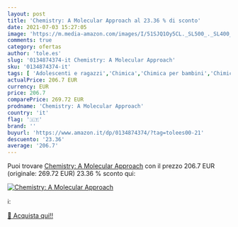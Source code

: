 ```yaml
---
layout: post
title: 'Chemistry: A Molecular Approach al 23.36 % di sconto'
date: 2021-07-03 15:27:05
image: 'https://m.media-amazon.com/images/I/51SJQ1Oy5CL._SL500_._SL400_.jpg'
comments: true
category: ofertas
author: 'tole.es'
slug: '0134874374-it Chemistry: A Molecular Approach'
sku: '0134874374-it'
tags: [ 'Adolescenti e ragazzi','Chimica','Chimica per bambini','Chimica per ragazzi','Libri','Libri di scienza e tecnologia per ragazzi','Libri per bambini','Scienze, natura e tecnologia per bambini','Scienze, tecnologia e medicina', ]
actualPrice: 206.7 EUR
currency: EUR
price: 206.7
comparePrice: 269.72 EUR
prodname: 'Chemistry: A Molecular Approach'
country: 'it'
flag: '🇮🇹'
brand: ''
buyurl: 'https://www.amazon.it/dp/0134874374/?tag=tolees00-21'
descuento: '23.36'
average: '206.7'
---
```


Puoi trovare [Chemistry: A Molecular Approach](https://www.amazon.it/dp/0134874374/?tag=tolees00-21) con il prezzo 206.7 EUR (originale: 269.72 EUR) 23.36 % sconto qui:

[![Chemistry: A Molecular Approach](https://m.media-amazon.com/images/I/51SJQ1Oy5CL._SL500_._SL400_.jpg)](https://www.amazon.it/dp/0134874374/?tag=tolees00-21)

ℹ️:


[🛒 Acquista qui!!](https://www.amazon.it/dp/0134874374/?tag=tolees00-21)
